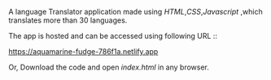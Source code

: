﻿A language Translator application made using *HTML*,*CSS*,*Javascript* ,which translates more than 30 languages. 

The app is hosted and can be accessed using following URL :: 

https://aquamarine-fudge-786f1a.netlify.app

 Or, Download the code and open *index.html* in any browser. 
